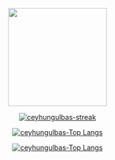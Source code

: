 <div align="center">
  
<img src="https://media.giphy.com/media/WUlplcMpOCEmTGBtBW/giphy.gif" width="200">

[![ceyhungulbas-streak](https://github-readme-streak-stats.herokuapp.com?user=ceyhungulbas&theme=tokyonight&starting_year=2018&date_format=j%20M%5B%20Y%5D&fire=DD2727)](https://git.io/streak-stats)

[![ceyhungulbas-Top Langs](https://github-readme-stats.vercel.app/api?username=ceyhungulbas&count_private=true&show_icons=true&theme=tokyonight&hide=stars)](https://github.com/anuraghazra/github-readme-stats)

[![ceyhungulbas-Top Langs](https://github-readme-stats.vercel.app/api/top-langs/?username=ceyhungulbas&layout=compact&theme=tokyonight)](https://github.com/anuraghazra/github-readme-stats)

</div>  

  
<!--

![visitors](https://visitor-badge.glitch.me/badge?page_id=ceyhungulbas.visitor-badge)





**ceyhungulbas/ceyhungulbas** is a ✨ _special_ ✨ repository because its `README.md` (this file) appears on your GitHub profile.

Here are some ideas to get you started:

- 🔭 I’m currently working on ...
- 🌱 I’m currently learning ...
- 👯 I’m looking to collaborate on ...
- 🤔 I’m looking for help with ...
- 💬 Ask me about ...
- 📫 How to reach me: ...
- 😄 Pronouns: ...
- ⚡ Fun fact: ...
-->
